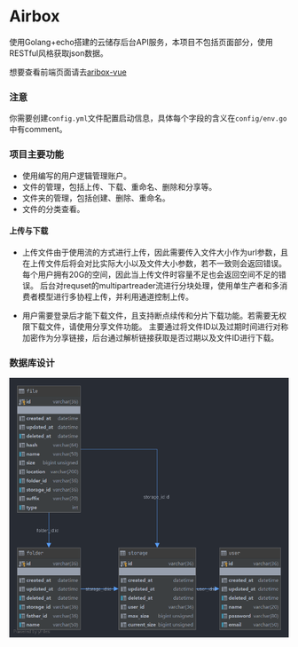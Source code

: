 # Airbox
使用Golang+echo搭建的云储存后台API服务，本项目不包括页面部分，使用RESTful风格获取json数据。

想要查看前端页面请去[aribox-vue](https://github.com/guriytan/airbox-vue,"")


### 注意
你需要创建`config.yml`文件配置启动信息，具体每个字段的含义在`config/env.go`中有comment。

### 项目主要功能

- 使用编写的用户逻辑管理账户。
- 文件的管理，包括上传、下载、重命名、删除和分享等。
- 文件夹的管理，包括创建、删除、重命名。
- 文件的分类查看。

#### 上传与下载
- 上传文件由于使用流的方式进行上传，因此需要传入文件大小作为url参数，且在上传文件后将会对比实际大小以及文件大小参数，若不一致则会返回错误。
每个用户拥有20G的空间，因此当上传文件时容量不足也会返回空间不足的错误。
后台对requset的multipartreader流进行分块处理，使用单生产者和多消费者模型进行多协程上传，并利用通道控制上传。

- 用户需要登录后才能下载文件，且支持断点续传和分片下载功能。若需要无权限下载文件，请使用分享文件功能。
主要通过将文件ID以及过期时间进行对称加密作为分享链接，后台通过解析链接获取是否过期以及文件ID进行下载。

### 数据库设计
![数据库](https://github.com/guriytan/airbox/blob/master/uml.png)
